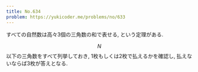 ```yaml
---
title: No.634
problem: https://yukicoder.me/problems/no/633
---
```

すべての自然数は高々3個の三角数の和で表せる, という定理がある.

$$ N $$ 以下の三角数をすべて列挙しておき, 1枚もしくは2枚で払えるかを確認し, 払えないならば3枚が答えとなる.
